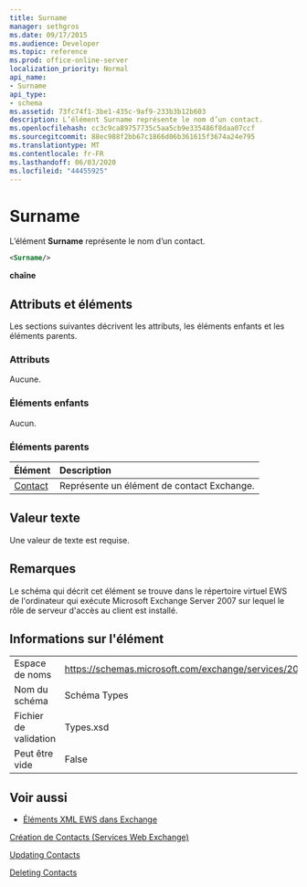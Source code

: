 ```yaml
---
title: Surname
manager: sethgros
ms.date: 09/17/2015
ms.audience: Developer
ms.topic: reference
ms.prod: office-online-server
localization_priority: Normal
api_name:
- Surname
api_type:
- schema
ms.assetid: 73fc74f1-3be1-435c-9af9-233b3b12b603
description: L’élément Surname représente le nom d’un contact.
ms.openlocfilehash: cc3c9ca89757735c5aa5cb9e335486f8daa07ccf
ms.sourcegitcommit: 88ec988f2bb67c1866d06b361615f3674a24e795
ms.translationtype: MT
ms.contentlocale: fr-FR
ms.lasthandoff: 06/03/2020
ms.locfileid: "44455925"
---
```

# <a name="surname"></a>Surname

L’élément **Surname** représente le nom d’un contact. 
  
```xml
<Surname/>
```

 **chaîne**
## <a name="attributes-and-elements"></a>Attributs et éléments

Les sections suivantes décrivent les attributs, les éléments enfants et les éléments parents.
  
### <a name="attributes"></a>Attributs

Aucune.
  
### <a name="child-elements"></a>Éléments enfants

Aucun.
  
### <a name="parent-elements"></a>Éléments parents

|**Élément**|**Description**|
|:-----|:-----|
|[Contact](contact.md) <br/> |Représente un élément de contact Exchange.  <br/> |
   
## <a name="text-value"></a>Valeur texte

Une valeur de texte est requise.
  
## <a name="remarks"></a>Remarques

Le schéma qui décrit cet élément se trouve dans le répertoire virtuel EWS de l'ordinateur qui exécute Microsoft Exchange Server 2007 sur lequel le rôle de serveur d'accès au client est installé.
  
## <a name="element-information"></a>Informations sur l'élément

|||
|:-----|:-----|
|Espace de noms  <br/> |https://schemas.microsoft.com/exchange/services/2006/types  <br/> |
|Nom du schéma  <br/> |Schéma Types  <br/> |
|Fichier de validation  <br/> |Types.xsd  <br/> |
|Peut être vide  <br/> |False  <br/> |
   
## <a name="see-also"></a>Voir aussi



- [Éléments XML EWS dans Exchange](ews-xml-elements-in-exchange.md)


[Création de Contacts (Services Web Exchange)](https://msdn.microsoft.com/library/4845917e-70d1-481c-bbd7-011ec6571789%28Office.15%29.aspx)
  
[Updating Contacts](https://msdn.microsoft.com/library/9a865953-b94a-4229-b632-2dee433314be%28Office.15%29.aspx)
  
[Deleting Contacts](https://msdn.microsoft.com/library/fcc3dc84-cd3e-455e-a1a7-ae6921c9b588%28Office.15%29.aspx)

